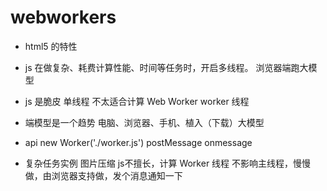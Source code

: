 # webworkers

- html5 的特性
- js 在做复杂、耗费计算性能、时间等任务时，开启多线程。
    浏览器端跑大模型
- js 是脆皮 单线程
    不太适合计算
    Web Worker worker 线程
- 端模型是一个趋势
    电脑、浏览器、手机、植入（下载）大模型

- api
    new Worker('./worker.js')
    postMessage
    onmessage

- 复杂任务实例 图片压缩
    js不擅长，计算
    Worker 线程 不影响主线程，慢慢做，由浏览器支持做，发个消息通知一下
